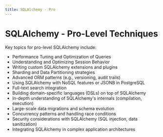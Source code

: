```yaml
---
title: SQLAlchemy - Pro
---
```


# SQLAlchemy - Pro-Level Techniques

Key topics for pro-level SQLAlchemy include:

- Performance Tuning and Optimization of Queries
- Understanding and Optimizing Session Behavior
- Writing custom SQLAlchemy extensions and plugins
- Sharding and Data Partitioning strategies
- Advanced ORM patterns (e.g., versioning, audit trails)
- Using SQLAlchemy with NoSQL features or JSONB in PostgreSQL
- Full-text search integration
- Building domain-specific languages (DSLs) on top of SQLAlchemy
- In-depth understanding of SQLAlchemy's internals (compilation, execution)
- Large-scale data migrations and schema evolution
- Concurrency patterns and handling race conditions
- Security considerations with SQLAlchemy (SQL injection, data sanitization)
- Integrating SQLAlchemy in complex application architectures
